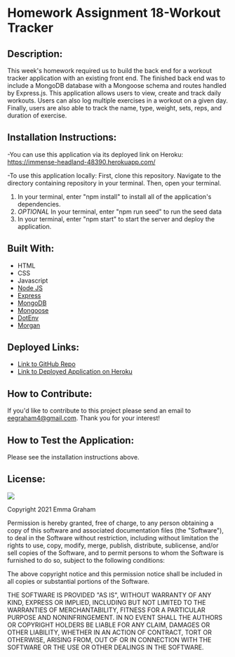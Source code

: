 # Homework Assignment 18-Workout Tracker

## Description:
This week's homework required us to build the back end for a workout tracker application with an existing front end. The finished back end was to include a MongoDB database with a Mongoose schema and routes handled by Express.js. This application allows users to view, create and track daily workouts. Users can also log multiple exercises in a workout on a given day. Finally, users are also able to track the name, type, weight, sets, reps, and duration of exercise. 

## Installation Instructions:
-You can use this application via its deployed link on Heroku: https://immense-headland-48390.herokuapp.com/

-To use this application locally: First, clone this repository. Navigate to the directory containing repository in your terminal. Then, open your terminal. 

1. In your terminal, enter "npm install" to install all of the application's dependencies. 
2. *OPTIONAL* In your terminal, enter "npm run seed" to run the seed data 
7. In your terminal, enter "npm start" to start the server and deploy the application.


## Built With:
* HTML
* CSS
* Javascript
* [Node JS](https://nodejs.org/en/)
* [Express](https://www.npmjs.com/package/express)
* [MongoDB](https://www.npmjs.com/package/mongodb)
* [Mongoose](https://www.npmjs.com/package/mongoose)
* [DotEnv](https://www.npmjs.com/package/dotenv)
* [Morgan](https://www.npmjs.com/package/morgan)



## Deployed Links:
* [Link to GitHub Repo](https://github.com/egraham96/FitnessTracker)
* [Link to Deployed Application on Heroku](https://immense-headland-48390.herokuapp.com/)


## How to Contribute:
If you'd like to contribute to this project please send an email to eegraham4@gmail.com. Thank you for your interest!

## How to Test the Application:
Please see the installation instructions above. 

## License:

![](https://img.shields.io/badge/License:%20MIT-pink`)

Copyright 2021 Emma Graham

Permission is hereby granted, free of charge, to any person obtaining a copy of this software and associated documentation files (the "Software"), to deal in the Software without restriction, including without limitation the rights to use, copy, modify, merge, publish, distribute, sublicense, and/or sell copies of the Software, and to permit persons to whom the Software is furnished to do so, subject to the following conditions:

The above copyright notice and this permission notice shall be included in all copies or substantial portions of the Software.

THE SOFTWARE IS PROVIDED "AS IS", WITHOUT WARRANTY OF ANY KIND, EXPRESS OR IMPLIED, INCLUDING BUT NOT LIMITED TO THE WARRANTIES OF MERCHANTABILITY, FITNESS FOR A PARTICULAR PURPOSE AND NONINFRINGEMENT. IN NO EVENT SHALL THE AUTHORS OR COPYRIGHT HOLDERS BE LIABLE FOR ANY CLAIM, DAMAGES OR OTHER LIABILITY, WHETHER IN AN ACTION OF CONTRACT, TORT OR OTHERWISE, ARISING FROM, OUT OF OR IN CONNECTION WITH THE SOFTWARE OR THE USE OR OTHER DEALINGS IN THE SOFTWARE.

